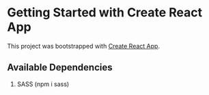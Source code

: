 # Getting Started with Create React App

This project was bootstrapped with [Create React App](https://github.com/facebook/create-react-app).

## Available Dependencies
1. SASS (npm i sass)